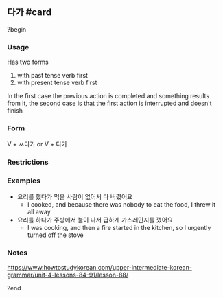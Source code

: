 ## 다가 #card
?begin
### Usage
Has two forms
1. with past tense verb first
2. with present tense verb first

In the first case the previous action is completed and something results from it, the second case is that the first action is interrupted and doesn't finish
### Form
V + ㅆ다가 or V + 다가
### Restrictions
### Examples
* 요리를 했다가 먹을 사람이 없어서 다 버렸어요
	* I cooked, and because there was nobody to eat the food, I threw it all away
* 요리를 하다가 주방에서 불이 나서 급하게 가스레인지를 껐어요
	* I was cooking, and then a fire started in the kitchen, so I urgently turned off the stove
### Notes
https://www.howtostudykorean.com/upper-intermediate-korean-grammar/unit-4-lessons-84-91/lesson-88/
<!--SR:!2025-08-09,20,210-->
?end
